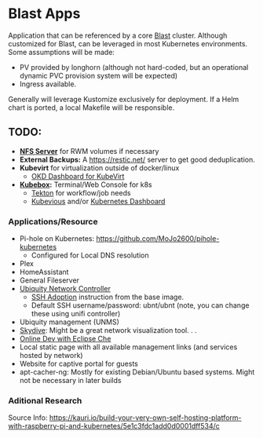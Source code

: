 # Blast Apps

Application that can be referenced by a core [Blast](https://github.com/ssmiller25/blast) cluster.  Although customized for Blast, can be leveraged in most Kubernetes environments.  Some assumptions will be made:

- PV provided by longhorn (although not hard-coded, but an operational dynamic PVC provision system will be expected)
- Ingress available.

Generally will leverage Kustomize exclusively for deployment.  If a Helm chart is ported, a local Makefile will be responsible.


## TODO:

- **[NFS Server](https://estl.tech/multi-writer-file-storage-on-gke-6d044ec96a46)** for RWM volumes if necessary
- **External Backups:** A <https://restic.net/> server to get good deduplication.
- **Kubevirt** for virtualization outside of docker/linux
  - [OKD Dashboard for KubeVirt](https://kubevirt.io/2020/OKD-web-console-install.html)
- **[Kubebox](https://github.com/astefanutti/kubebox):**  Terminal/Web Console for k8s
  - [Tekton](https://github.com/tektoncd/pipeline) for workflow/job needs
  - [Kubevious](https://github.com/kubevious/kubevious) and/or [Kubernetes Dashboard](https://github.com/kubernetes/dashboard)


### Applications/Resource

- Pi-hole on Kubernetes: https://github.com/MoJo2600/pihole-kubernetes
  - Configured for Local DNS resolution
- Plex
- HomeAssistant
- General Fileserver 
- [Ubiquity Network Controller](https://github.com/helm/charts/tree/master/stable/unifi)
  - [SSH Adoption](https://github.com/jacobalberty/unifi-docker#ssh-adoption) instruction from the base image.
  - Default SSH username/password: ubnt/ubnt (note, you can change these using unifi controller)
- Ubiquity management (UNMS) 
- [Skydive](https://github.com/skydive-project/skydive): Might be a great network visualization tool. . . 
- [Online Dev with Eclipse Che](https://www.eclipse.org/che/docs/che-7/introduction-to-eclipse-che/)
- Local static page with all available management links (and services hosted by network)
- Website for captive portal for guests
- apt-cacher-ng: Mostly for existing Debian/Ubuntu based systems.  Might not be necessary in later builds


### Aditional Research

Source Info:
<https://kauri.io/build-your-very-own-self-hosting-platform-with-raspberry-pi-and-kubernetes/5e1c3fdc1add0d0001dff534/c>
